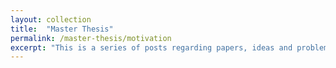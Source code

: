 ```yaml
---
layout: collection
title:  "Master Thesis"
permalink: /master-thesis/motivation
excerpt: "This is a series of posts regarding papers, ideas and problem that I've found during my master thesis"
---
```




